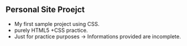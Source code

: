 <h2>Personal Site Proejct</h2>
<ul>
<li>My first sample project using CSS.</li>
<li>purely HTML5 +CSS practice.</li>
<li>Just for practice purposes -> Informations provided are incomplete.</li>
</ul>
